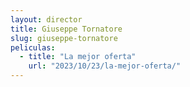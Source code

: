 ```yaml
---
layout: director
title: Giuseppe Tornatore
slug: giuseppe-tornatore
peliculas:
  - title: "La mejor oferta"
    url: "2023/10/23/la-mejor-oferta/"
---
```


